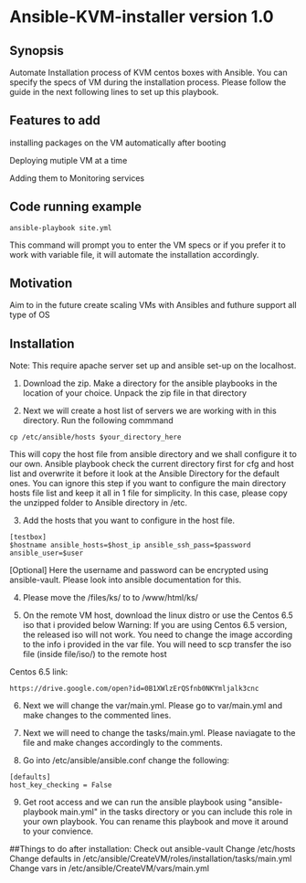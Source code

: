 # Ansible-KVM-installer version 1.0

## Synopsis

Automate Installation process of KVM centos boxes with Ansible. You can specify the specs of VM during the installation process.
Please follow the guide in the next following lines to set up this playbook.

## Features to add
installing packages on the VM automatically after booting

Deploying mutiple VM at a time

Adding them to Monitoring services

## Code running example
```
ansible-playbook site.yml
```

This command will prompt you to enter the VM specs or if you prefer it to work with variable file, it will automate the installation accordingly. 



## Motivation
Aim to in the future create scaling VMs with Ansibles and futhure support all type of OS

## Installation
Note:
This require apache server set up and ansible set-up on the localhost.

1. Download the zip. Make a directory for the ansible playbooks in the location of your choice. Unpack the zip file in that directory

2. Next we will create a host list of servers we are working with in this directory. Run the following commmand


``cp /etc/ansible/hosts $your_directory_here``

This will copy the host file from ansible directory and we shall configure it to our own. Ansible playbook check the current directory first for cfg and host list and overwrite it before it look at the Ansible Directory for the default ones. You can ignore this step if you want to configure the main directory hosts file list and keep it all in 1 file for simplicity. In this case, please copy the unzipped folder to Ansible directory in /etc.

3.  Add the hosts that you want to configure in the host file.
```
[testbox]
$hostname ansible_hosts=$host_ip ansible_ssh_pass=$password ansible_user=$user
```
[Optional]
Here the username and password can be encrypted using ansible-vault. Please look into ansible documentation for this.

4. Please move the /files/ks/ to to /www/html/ks/

5. On the remote VM host, download the linux distro or use the Centos 6.5 iso that i provided below
Warning: If you are using Centos 6.5 version, the released iso will not work. You need to change the image according to the info i provided in the var file. You will need to scp transfer the iso file (inside file/iso/) to the remote host 

Centos 6.5 link: 
```
https://drive.google.com/open?id=0B1XWlzErQSfnb0NKYmljalk3cnc
```
6. Next we will change the var/main.yml. Please go to var/main.yml and make changes to the commented lines.

7. Next we will need to change the tasks/main.yml. Please naviagate to the file and make changes accordingly to the comments.

8. Go into /etc/ansible/ansible.conf
change the following:
```
[defaults]
host_key_checking = False
```
9. Get root access and we can run the ansible playbook using "ansible-playbook main.yml" in the tasks directory or you can include this role in your own playbook. You can rename this playbook and move it around to your convience.

##Things to do after installation:
Check out ansible-vault
Change /etc/hosts
Change defaults in /etc/ansible/CreateVM/roles/installation/tasks/main.yml
Change vars in /etc/ansible/CreateVM/vars/main.yml






